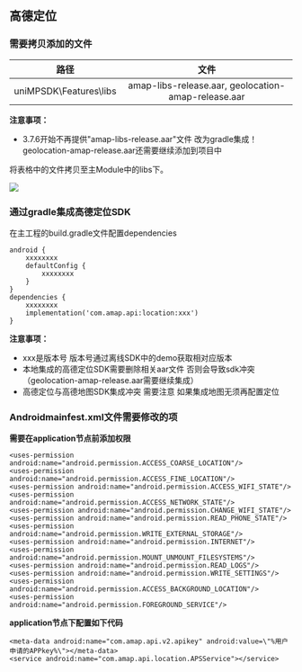 ## 高德定位

### 需要拷贝添加的文件

| 路径 | 文件 | 
| :-------: | :-------: |
| uniMPSDK\Features\libs | amap-libs-release.aar, geolocation-amap-release.aar |

**注意事项：**
+ 3.7.6开始不再提供"amap-libs-release.aar"文件 改为gradle集成！geolocation-amap-release.aar还需要继续添加到项目中

将表格中的文件拷贝至主Module中的libs下。

![](https://img.cdn.aliyun.dcloud.net.cn/nativedocs/nativeplugin/android_plugin_img_3_1.png)

### 通过gradle集成高德定位SDK

在主工程的build.gradle文件配置dependencies

```
android {
	xxxxxxxx
	defaultConfig {
		xxxxxxxx
	}
}
dependencies {
	xxxxxxxx
	implementation('com.amap.api:location:xxx')
}
```

**注意事项：**
+ xxx是版本号 版本号通过离线SDK中的demo获取相对应版本
+ 本地集成的高德定位SDK需要删除相关aar文件 否则会导致sdk冲突（geolocation-amap-release.aar需要继续集成）
+ 高德定位与高德地图SDK集成冲突 需要注意 如果集成地图无须再配置定位

### Androidmainfest.xml文件需要修改的项

**需要在application节点前添加权限**

```
<uses-permission android:name="android.permission.ACCESS_COARSE_LOCATION"/>
<uses-permission android:name="android.permission.ACCESS_FINE_LOCATION"/>
<uses-permission android:name="android.permission.ACCESS_WIFI_STATE"/>
<uses-permission android:name="android.permission.ACCESS_NETWORK_STATE"/>
<uses-permission android:name="android.permission.CHANGE_WIFI_STATE"/>
<uses-permission android:name="android.permission.READ_PHONE_STATE"/>
<uses-permission android:name="android.permission.WRITE_EXTERNAL_STORAGE"/>
<uses-permission android:name="android.permission.INTERNET"/>
<uses-permission android:name="android.permission.MOUNT_UNMOUNT_FILESYSTEMS"/>
<uses-permission android:name="android.permission.READ_LOGS"/>
<uses-permission android:name="android.permission.WRITE_SETTINGS"/>
<uses-permission android:name="android.permission.ACCESS_BACKGROUND_LOCATION"/>
<uses-permission android:name="android.permission.FOREGROUND_SERVICE"/>
```

**application节点下配置如下代码**

```
<meta-data android:name="com.amap.api.v2.apikey" android:value=\"%用户申请的APPkey%\"></meta-data>
<service android:name="com.amap.api.location.APSService"></service>
```

